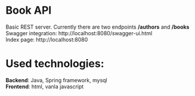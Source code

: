# Book API 
Basic REST server. Currently there are two endpoints **/authors** and **/books**  </br>
Swagger integration: http://localhost:8080/swagger-ui.html </br>
Index page: http://localhost:8080 </br>
# Used technologies: </br>
**Backend**: Java, Spring framework, mysql </br>
**Frontend**: html, vanla javascript </br>
